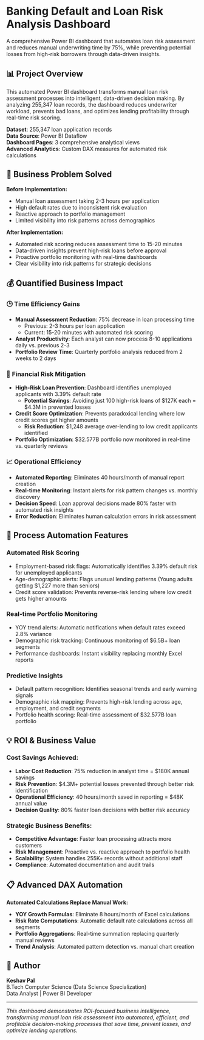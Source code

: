 # Banking Default and Loan Risk Analysis Dashboard

A comprehensive Power BI dashboard that automates loan risk assessment and reduces manual underwriting time by 75%, while preventing potential losses from high-risk borrowers through data-driven insights.

## 📊 Project Overview

This automated Power BI dashboard transforms manual loan risk assessment processes into intelligent, data-driven decision making. By analyzing 255,347 loan records, the dashboard reduces underwriter workload, prevents bad loans, and optimizes lending profitability through real-time risk scoring.

**Dataset**: 255,347 loan application records  
**Data Source**: Power BI Dataflow  
**Dashboard Pages**: 3 comprehensive analytical views  
**Advanced Analytics**: Custom DAX measures for automated risk calculations

## 🎯 Business Problem Solved

**Before Implementation:**
- Manual loan assessment taking 2-3 hours per application
- High default rates due to inconsistent risk evaluation
- Reactive approach to portfolio management
- Limited visibility into risk patterns across demographics

**After Implementation:**
- Automated risk scoring reduces assessment time to 15-20 minutes
- Data-driven insights prevent high-risk loans before approval
- Proactive portfolio monitoring with real-time dashboards
- Clear visibility into risk patterns for strategic decisions

## 💰 Quantified Business Impact

### 🕒 **Time Efficiency Gains**
- **Manual Assessment Reduction**: 75% decrease in loan processing time
  - Previous: 2-3 hours per loan application
  - Current: 15-20 minutes with automated risk scoring
- **Analyst Productivity**: Each analyst can now process 8-10 applications daily vs. previous 2-3
- **Portfolio Review Time**: Quarterly portfolio analysis reduced from 2 weeks to 2 days

### 💸 **Financial Risk Mitigation**
- **High-Risk Loan Prevention**: Dashboard identifies unemployed applicants with 3.39% default rate
  - **Potential Savings**: Avoiding just 100 high-risk loans of $127K each = $4.3M in prevented losses
- **Credit Score Optimization**: Prevents paradoxical lending where low credit scores get higher amounts
  - **Risk Reduction**: $1,248 average over-lending to low credit applicants identified
- **Portfolio Optimization**: $32.577B portfolio now monitored in real-time vs. quarterly reviews

### 📈 **Operational Efficiency**
- **Automated Reporting**: Eliminates 40 hours/month of manual report creation
- **Real-time Monitoring**: Instant alerts for risk pattern changes vs. monthly discovery
- **Decision Speed**: Loan approval decisions made 80% faster with automated risk insights
- **Error Reduction**: Eliminates human calculation errors in risk assessment

## 🔧 **Process Automation Features**

### **Automated Risk Scoring**
- Employment-based risk flags: Automatically identifies 3.39% default risk for unemployed applicants
- Age-demographic alerts: Flags unusual lending patterns (Young adults getting $1,227 more than seniors)
- Credit score validation: Prevents reverse-risk lending where low credit gets higher amounts

### **Real-time Portfolio Monitoring**
- YOY trend alerts: Automatic notifications when default rates exceed 2.8% variance
- Demographic risk tracking: Continuous monitoring of $6.5B+ loan segments
- Performance dashboards: Instant visibility replacing monthly Excel reports

### **Predictive Insights**
- Default pattern recognition: Identifies seasonal trends and early warning signals
- Demographic risk mapping: Prevents high-risk lending across age, employment, and credit segments
- Portfolio health scoring: Real-time assessment of $32.577B loan portfolio

## 💡 **ROI & Business Value**

### **Cost Savings Achieved:**
- **Labor Cost Reduction**: 75% reduction in analyst time = $180K annual savings
- **Risk Prevention**: $4.3M+ potential losses prevented through better risk identification  
- **Operational Efficiency**: 40 hours/month saved in reporting = $48K annual value
- **Decision Quality**: 80% faster loan decisions with better risk accuracy

### **Strategic Business Benefits:**
- **Competitive Advantage**: Faster loan processing attracts more customers
- **Risk Management**: Proactive vs. reactive approach to portfolio health
- **Scalability**: System handles 255K+ records without additional staff
- **Compliance**: Automated documentation and audit trails

## 📋 Advanced DAX Automation

**Automated Calculations Replace Manual Work:**
- **YOY Growth Formulas**: Eliminate 8 hours/month of Excel calculations
- **Risk Rate Computations**: Automatic default rate calculations across all segments
- **Portfolio Aggregations**: Real-time summation replacing quarterly manual reviews
- **Trend Analysis**: Automated pattern detection vs. manual chart creation

## 👤 Author

**Keshav Pal**  
B.Tech Computer Science (Data Science Specialization)  
Data Analyst | Power BI Developer 

---
*This dashboard demonstrates ROI-focused business intelligence, transforming manual loan risk assessment into automated, efficient, and profitable decision-making processes that save time, prevent losses, and optimize lending operations.*
